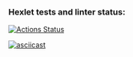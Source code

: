 ### Hexlet tests and linter status:
[![Actions Status](https://github.com/bdnvsy/frontend-project-lvl2/workflows/hexlet-check/badge.svg)](https://github.com/bdnvsy/frontend-project-lvl2/actions)

[![asciicast](https://asciinema.org/a/PDp24brcrM8a0NM9YjP4R1r8D.svg)](https://asciinema.org/a/PDp24brcrM8a0NM9YjP4R1r8D)
